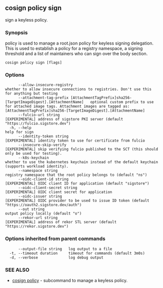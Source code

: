 ## cosign policy sign

sign a keyless policy.

### Synopsis

policy is used to manage a root.json policy
for keyless signing delegation. This is used to establish a policy for a registry namespace,
a signing threshold and a list of maintainers who can sign over the body section.

```
cosign policy sign [flags]
```

### Options

```
      --allow-insecure-registry                                                                  whether to allow insecure connections to registries. Don't use this for anything but testing
      --attachment-tag-prefix [AttachmentTagPrefix]sha256-[TargetImageDigest].[AttachmentName]   optional custom prefix to use for attached image tags. Attachment images are tagged as: [AttachmentTagPrefix]sha256-[TargetImageDigest].[AttachmentName]
      --fulcio-url string                                                                        [EXPERIMENTAL] address of sigstore PKI server (default "https://fulcio.sigstore.dev")
  -h, --help                                                                                     help for sign
      --identity-token string                                                                    [EXPERIMENTAL] identity token to use for certificate from fulcio
      --insecure-skip-verify                                                                     [EXPERIMENTAL] skip verifying fulcio published to the SCT (this should only be used for testing).
      --k8s-keychain                                                                             whether to use the kubernetes keychain instead of the default keychain (supports workload identity).
      --namespace string                                                                         registry namespace that the root policy belongs to (default "ns")
      --oidc-client-id string                                                                    [EXPERIMENTAL] OIDC client ID for application (default "sigstore")
      --oidc-client-secret string                                                                [EXPERIMENTAL] OIDC client secret for application
      --oidc-issuer string                                                                       [EXPERIMENTAL] OIDC provider to be used to issue ID token (default "https://oauth2.sigstore.dev/auth")
      --out string                                                                               output policy locally (default "o")
      --rekor-url string                                                                         [EXPERIMENTAL] address of rekor STL server (default "https://rekor.sigstore.dev")
```

### Options inherited from parent commands

```
      --output-file string   log output to a file
  -t, --timeout duration     timeout for commands (default 3m0s)
  -d, --verbose              log debug output
```

### SEE ALSO

* [cosign policy](cosign_policy.md)	 - subcommand to manage a keyless policy.

